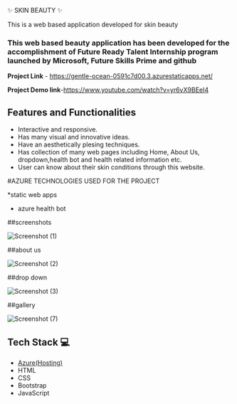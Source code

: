 ✨ SKIN BEAUTY  ✨


This is a web based application developed for skin beauty

### This web based beauty application has been developed for the accomplishment of Future Ready Talent Internship program launched by Microsoft, Future Skills Prime and github


**Project Link** - https://gentle-ocean-0591c7d00.3.azurestaticapps.net/

**Project Demo link**-https://www.youtube.com/watch?v=yr6vX9BEeI4

## Features and Functionalities 

- Interactive and responsive. 
- Has many visual and  innovative ideas.
- Have an aesthetically plesing techniques.
- Has collection of many web pages including Home, About Us, dropdown,health bot and health related information etc.
- User can know about their skin conditions through this website.


#AZURE TECHNOLOGIES USED FOR THE PROJECT

*static web apps
* azure health bot

##screenshots


![Screenshot (1)](https://github.com/NRDivyasree9701/frtproject3/assets/133718241/ccce953b-93b8-426e-9465-8f662798b307)

##about us


![Screenshot (2)](https://github.com/NRDivyasree9701/frtproject3/assets/133718241/f4a8257f-d78c-4342-bc1b-68ff192f698e)


##drop down


![Screenshot (3)](https://github.com/NRDivyasree9701/frtproject3/assets/133718241/2215e93a-9615-4ec4-b38c-fe7f726f4d32)


##gallery


![Screenshot (7)](https://github.com/NRDivyasree9701/frtproject3/assets/133718241/6dce0d61-5489-4644-9b96-bc693357e687)


## Tech Stack 💻

- [Azure(Hosting)](https://azure.microsoft.com/en-in/features/azure-portal/)
- HTML
- CSS
- Bootstrap
- JavaScript












